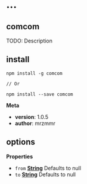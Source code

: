 # ...

## comcom

TODO: Description

## install

    npm install -g comcom

    // Or

    npm install --save comcom

**Meta**

-   **version**: 1.0.5
-   **author**: mrzmmr

## options

**Properties**

-   `from` **[String](https://developer.mozilla.org/en-US/docs/Web/JavaScript/Reference/Global_Objects/String)** Defaults to null
-   `to` **[String](https://developer.mozilla.org/en-US/docs/Web/JavaScript/Reference/Global_Objects/String)** Defaults to null
